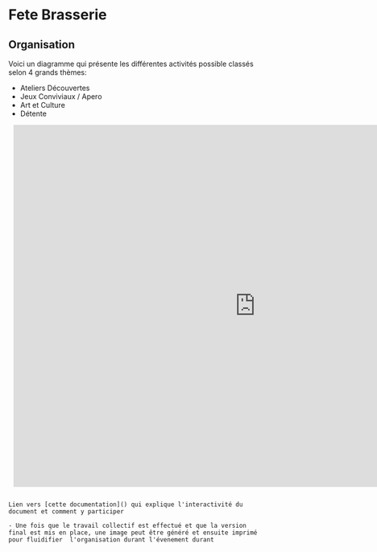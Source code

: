 # Fete Brasserie

## Organisation

Voici un diagramme qui présente les différentes activités possible classés selon 4 grands thèmes:
- Ateliers Découvertes
- Jeux Conviviaux / Apero
- Art et Culture
- Détente


<div style="width: 960px; height: 720px; margin: 10px; position: relative;"><iframe allowfullscreen frameborder="0" style="width:960px; height:720px" src="https://lucid.app/documents/embedded/b069cdf2-36ab-4d37-b3f1-9b8ef7869d5d" id="NPPbc4pWHyTw"></iframe></div>


```{note}

Lien vers [cette documentation]() qui explique l'interactivité du document et comment y participer 

- Une fois que le travail collectif est effectué et que la version final est mis en place, une image peut être généré et ensuite imprimé pour fluidifier  l'organisation durant l'évenement durant 


```
